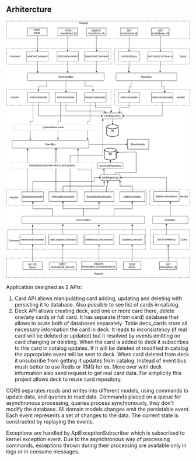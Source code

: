 ## Arhitercture
![alt text](diagram.png)

Application designed as 2 APIs:
1. Card API allows manipulating card adding, updating and deleting with persisting it to database. Also possible to see list ot cards in catalog.
2. Deck API allows creating deck, add one or more card there, delete one/any cards or full card.
   It has separate (from card) database that allows to scale both of databases separately.
   Table decs_cards store all necessary information the card in deck. It leads to inconsistency (if real card will be deleted or updated) but it resolved by events emitting on card changing or deleting.
   When the card is added to deck it subscribes to this card in catalog updates. If it will be deleted ot modified in catalog the appropriate event will be sent to deck.
   When card deleted from deck it unsubsribe from getting it updates from catalog. Instead of event bus mush better to use Redis or RMQ for ex.
   More over with deck information also send request to get real card data. For simplicity this project allows deck to reuse card repository.

CQRS separates reads and writes into different models, using commands to update data, and queries to read data.
Commands placed on a queue for asynchronous processing, queries process synchronously, they don't modify the database.
All domain models changes emit the persistable event. Each event represents a set of changes to the data.
The current state is constructed by replaying the events.

Exceptions are handled by ApiExceptionSubscriber which is subscribed to kernel.exception event.
Due to the asynchronous way of processing commands, exceptions thrown during their processing are available only in logs or in consume messages.
